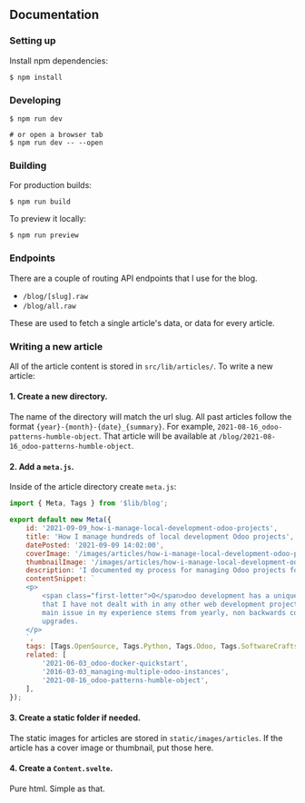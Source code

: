 ## Documentation

### Setting up

Install npm dependencies:

```console
$ npm install
```

### Developing

```console
$ npm run dev

# or open a browser tab
$ npm run dev -- --open
```

### Building

For production builds:

```console
$ npm run build
```

To preview it locally:

```console
$ npm run preview
```

### Endpoints

There are a couple of routing API endpoints that I use for the blog.

-   `/blog/[slug].raw`
-   `/blog/all.raw`

These are used to fetch a single article's data, or data for every article.

### Writing a new article

All of the article content is stored in `src/lib/articles/`. To write a new article:

#### 1. Create a new directory.

The name of the directory will match the url slug. All past articles follow the format `{year}-{month}-{date}_{summary}`. For example, `2021-08-16_odoo-patterns-humble-object`. That article will be available at `/blog/2021-08-16_odoo-patterns-humble-object`.

#### 2. Add a `meta.js`.

Inside of the article directory create `meta.js`:

```js
import { Meta, Tags } from '$lib/blog';

export default new Meta({
    id: '2021-09-09_how-i-manage-local-development-odoo-projects',
    title: 'How I manage hundreds of local development Odoo projects',
    datePosted: '2021-09-09 14:02:00',
    coverImage: '/images/articles/how-i-manage-local-development-odoo-projects/cover.jpg',
    thumbnailImage: '/images/articles/how-i-manage-local-development-odoo-projects/cover-min.jpg',
    description: 'I documented my process for managing Odoo projects for local development.',
    contentSnippet: `
    <p>
        <span class="first-letter">O</span>doo development has a unique set of problems
        that I have not dealt with in any other web development project. The
        main issue in my experience stems from yearly, non backwards compatible
        upgrades.
    </p>
    `,
    tags: [Tags.OpenSource, Tags.Python, Tags.Odoo, Tags.SoftwareCraftsmanship],
    related: [
        '2021-06-03_odoo-docker-quickstart',
        '2016-03-03_managing-multiple-odoo-instances',
        '2021-08-16_odoo-patterns-humble-object',
    ],
});
```

#### 3. Create a static folder if needed.

The static images for articles are stored in `static/images/articles`. If the article has a cover image or thumbnail, put those here.

#### 4. Create a `Content.svelte`.

Pure html. Simple as that.
